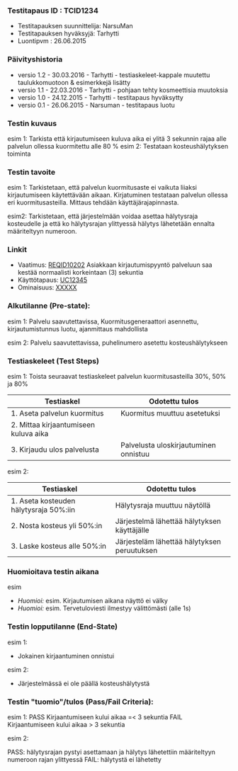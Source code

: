 ### Testitapaus ID  : TCID1234

  * Testitapauksen suunnittelija: NarsuMan
  * Testitapauksen hyväksyjä: Tarhytti
  * Luontipvm : 26.06.2015

### Päivityshistoria

* versio 1.2 - 30.03.2016 - Tarhytti - testiaskeleet-kappale muutettu taulukkomuotoon & esimerkkejä lisätty
* versio 1.1 - 22.03.2016 - Tarhytti - pohjaan tehty kosmeettisia muutoksia
* versio 1.0 - 24.12.2015 - Tarhytti - testitapaus hyväksytty
* versio 0.1 - 26.06.2015 - Narsuman - testitapaus luotu

### Testin kuvaus

esim 1: Tarkista että kirjautumiseen kuluva aika ei ylitä 3 sekunnin rajaa alle palvelun ollessa kuormitettu alle 80 % 
esim 2: Testataan kosteushälytyksen toiminta

### Testin tavoite

esim 1: Tarkistetaan, että palvelun kuormitusaste ei vaikuta liiaksi kirjautumiseen käytettävään aikaan. Kirjatuminen testataan palvelun ollessa eri kuormitusasteilla. Mittaus tehdään käyttäjärajapinnasta.

esim2: Tarkistetaan, että järjestelmään voidaa asettaa hälytysraja kosteudelle ja että ko hälytysrajan ylittyessä hälytys lähetetään ennalta määriteltyyn numeroon.

### Linkit

  * Vaatimus: [REQID10202]() Asiakkaan kirjautumispyyntö palveluun saa kestää normaalisti korkeintaan (3) sekuntia   
  * Käyttötapaus: [UC12345]()
  * Ominaisuus: [XXXXX]()

### Alkutilanne (Pre-state): 

esim 1: Palvelu saavutettavissa, Kuormitusgeneraattori asennettu, kirjautumistunnus luotu, ajanmittaus mahdollista

esim 2: Palvelu saavutettavissa, puhelinumero asetettu kosteushälytykseen

### Testiaskeleet (Test Steps)

esim 1:
Toista seuraavat testiaskeleet palvelun kuormitusasteilla 30%, 50% ja 80%

| Testiaskel | Odotettu tulos |
| ---------- | -------------- |
| 1. Aseta palvelun kuormitus | Kuormitus muuttuu asetetuksi |
| 2. Mittaa kirjaantumiseen kuluva aika | |
| 3. Kirjaudu ulos palvelusta | Palvelusta uloskirjautuminen onnistuu |

esim 2:

| Testiaskel | Odotettu tulos |
| ---------- | -------------- |
| 1. Aseta kosteuden hälytysraja 50%:iin | Hälytysraja muuttuu näytöllä |
| 2. Nosta kosteus yli 50%:in | Järjestelmä lähettää hälytyksen käyttäjälle |
| 3. Laske kosteus alle 50%:in | Järjesteläm lähettää hälytyksen peruutuksen |


### Huomioitava testin aikana

esim
 * *Huomioi:* esim. Kirjautumisen aikana näyttö ei välky
 * *Huomioi:* esim. Tervetuloviesti ilmestyy välittömästi (alle 1s)

### Testin lopputilanne (End-State)

esim 1:
 - Jokainen kirjaantuminen onnistui

esim 2:
 - Järjestelmässä ei ole päällä kosteushälytystä

### Testin "tuomio"/tulos (Pass/Fail Criteria):

esim 1:
PASS Kirjaantumiseen kului aikaa =< 3 sekuntia
FAIL Kirjaantumiseen kului aikaa  > 3 sekuntia

esim 2:

PASS: hälytysrajan pystyi asettamaan ja hälytys lähetettiin määriteltyyn numeroon rajan ylittyessä
FAIL: hälytystä ei lähetetty
